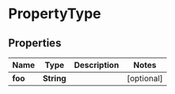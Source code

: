 

# PropertyType


## Properties

Name | Type | Description | Notes
------------ | ------------- | ------------- | -------------
**foo** | **String** |  |  [optional]



